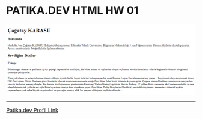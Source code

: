 # PATIKA.DEV HTML HW 01

![Proje Görseli](https://github.com/cgtykarasu/HTML_Project_01_Patika.dev/blob/551987bfbf8696918ab25e425117cd7208ba2766/HTML_hw01.png)

---

[Patika.dev Profil Link](https://app.patika.dev/cgtykarasu)
 
